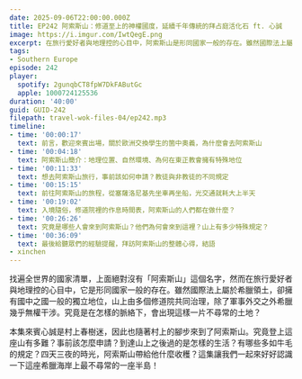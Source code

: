 ```yaml
---
date: 2025-09-06T22:00:00.000Z
title: EP242 阿索斯山：修道至上的神權國度，延續千年傳統的拜占庭活化石 ft. 心誠
image: https://i.imgur.com/IwtQegE.png
excerpt: 在旅行愛好者與地理控的心目中，阿索斯山是形同國家一般的存在。雖然國際法上屬於希臘領土，卻擁有國中之國一般的獨立地位，山上由多個修道院共同治理。究竟是在怎樣的脈絡下，會出現這樣一片不尋常的土地？
tags:
- Southern Europe
episode: 242
player:
  spotify: 2gunqbCT8fpW7DkFAButGc
  apple: 1000724125536
duration: '40:00'
guid: GUID-242
filepath: travel-wok-files-04/ep242.mp3
timeline:
- time: '00:00:17'
  text: 前言，歡迎來賓出場，關於歐洲交換學生的箇中奧義，為什麼會去阿索斯山
- time: '00:04:18'
  text: 阿索斯山簡介：地理位置、自然環境、為何在東正教會擁有特殊地位
- time: '00:11:33'
  text: 想去阿索斯山旅行，事前該如何申請？教徒與非教徒的不同規定
- time: '00:15:15'
  text: 前往阿索斯山的旅程，從塞薩洛尼基先坐車再坐船，光交通就耗大上半天
- time: '00:19:02'
  text: 入境隨俗，修道院裡的作息時間表，阿索斯山的人們都在做什麼？
- time: '00:26:26'
  text: 究竟是哪些人會來到阿索斯山？他們為何會來到這裡？山上有多少特殊規定？
- time: '00:36:09'
  text: 最後給聽眾們的經驗提醒，拜訪阿索斯山的整體心得，結語
- xinchen
---
```

找遍全世界的國家清單，上面絕對沒有「阿索斯山」這個名字，然而在旅行愛好者與地理控的心目中，它是形同國家一般的存在。雖然國際法上屬於希臘領土，卻擁有國中之國一般的獨立地位，山上由多個修道院共同治理，除了軍事外交之外希臘幾乎無權干涉。究竟是在怎樣的脈絡下，會出現這樣一片不尋常的土地？

本集來賓心誠是村上春樹迷，因此也隨著村上的腳步來到了阿索斯山。究竟登上這座山有多難？事前該怎麼申請？到達山上之後過的是怎樣的生活？有哪些多如牛毛的規定？四天三夜的時光，阿索斯山帶給他什麼收穫？這集讓我們一起來好好認識一下這座希臘海岸上最不尋常的一座半島！
